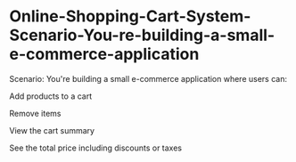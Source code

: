 # Online-Shopping-Cart-System-Scenario-You-re-building-a-small-e-commerce-application



Scenario:
You're building a small e-commerce application where users can:

Add products to a cart

Remove items

View the cart summary

See the total price including discounts or taxes
